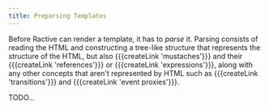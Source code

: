 ```yaml
---
title: Preparsing Templates
---
```

Before Ractive can render a template, it has to *parse* it. Parsing consists of reading the HTML and constructing a tree-like structure that represents the structure of the HTML, but also {{{createLink 'mustaches'}}} and their {{{createLink 'references'}}} or {{{createLink 'expressions'}}}, along with any other concepts that aren't represented by HTML such as {{{createLink 'transitions'}}} and {{{createLink 'event proxies'}}}.


TODO...

